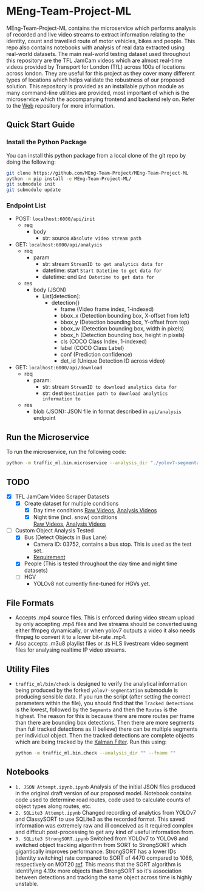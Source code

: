 # MEng-Team-Project-ML

MEng-Team-Project-ML contains the microservice which performs analysis 
of recorded and live video streams to extract information relating to 
the identity, count and travelled route of motor vehicles, bikes and 
people. This repo also contains notebooks with analysis of real data 
extracted using real-world datasets. The main real-world testing dataset 
used throughout this repository are the TFL JamCam videos which are 
almost real-time videos provided by Transport for London (TfL) across 
100s of locations across london. They are useful for this project as 
they cover many different types of locations which helps validate the 
robustness of our proposed solution. This repository is provided 
as an installable python module as many command-line utilities are 
provided, most important of which is the microservice which the 
accompanying frontend and backend rely on. 
Refer to the [Web](https://github.com/MEng-Team-Project/MEng-Team-Project-Web)
repository for more information.

## Quick Start Guide

### Install the Python Package

You can install this python package from a local clone of the git repo by
doing the following:

```bash
git clone https://github.com/MEng-Team-Project/MEng-Team-Project-ML
python -m pip install -e MEng-Team-Project-ML/
git submodule init
git submodule update
```

### Endpoint List

- POST: `localhost:6000/api/init`
  - req
    - body
      - str: source `Absolute video stream path`
- GET: `localhost:6000/api/analysis`
  - req
    - param
      - str:      stream `StreamID to get analytics data for`
      - datetime: start  `Start Datetime to get data for`
      - datetime: end    `End Datetime to get data for`
  - res
    - body (JSON)
      - List[detection]:
        - detection{}
          - frame  (Video frame index, 1-indexed)
          - bbox_x (Detection bounding box, X-offset from left)
          - bbox_y (Detection bounding box, Y-offset from top)
          - bbox_w (Detection bounding box, width in pixels)
          - bbox_h (Detection bounding box, height in pixels)
          - cls (COCO Class Index, 1-indexed)
          - label (COCO Class Label)
          - conf (Prediction confidence)
          - det_id (Unique Detection ID across video)
- GET: `localhost:6000/api/download`
  - req
    - param:
      - str: stream `StreamID to download analytics data for`
      - str: dest   `Destination path to download analytics information to`
  - res
    - blob (JSON): JSON file in format described in `api/analysis` endpoint

## Run the Microservice

To run the microservice, run the following code:

```bash
python -m traffic_ml.bin.microservice --analysis_dir "./yolov7-segmentation/runs/predict-seg/"
```

## TODO

- [x] TFL JamCam Video Scraper Datasets
  - [x] Create dataset for multiple conditions
     - [x] Day time conditions
           [Raw Videos](https://drive.google.com/drive/u/2/folders/1igKtgK_b13TBwwnDnX5_8y_3ij6R31i_),
           [Analysis Videos](https://drive.google.com/drive/u/2/folders/1TYaEDctAyxikJD2Oj717cl2KbSIDA2HB)
     - [x] Night time (incl. snow) conditions \
           [Raw Videos](https://drive.google.com/drive/u/2/folders/1lSoRB_HmgSLUxehpu7O44jQFB9U6hdWC),
           [Analysis Videos](https://drive.google.com/drive/u/2/folders/1JOJKVzakrFLt5tC5PpMq6zl6SGPwMopl)
- [ ] Custom Object Analysis Tested
   - [x] Bus (Detect Objects in Bus Lane)
      - Camera ID: 03752, contains a bus stop. This is used as the test set.
      - [Requirement](https://docs.google.com/document/d/1Q0TwboSrRgvXywVp9VgA9of2G4NjYQBYJ2YSKbkoS-o/edit#bookmark=id.hnc674tzl7ba)
   - [x] People (This is tested throughout the day time and night time datasets)
   - [ ] HGV
      - YOLOv8 not currently fine-tuned for HGVs yet.

## File Formats

- Accepts .mp4 source files. This is enforced during video stream
  upload by only accepting .mp4 files and live streams should be converted
  using either ffmpeg dynamically, or when yolov7 outputs a video it
  also needs ffmpeg to convert it to a lower bit-rate .mp4.
- Also accepts .m3u8 playlist files or .ts HLS livestream video segment files
  for analysing realtime IP video streams.

## Utility Files

- `traffic_ml/bin/check` is designed to verify the analytical information being
  produced by the forked `yolov7-segmentation` submodule is producing
  sensible data. If you run the script (after setting the correct
  parameters within the file), you should find that the `Tracked Detections`
  is the lowest, followed by the `Segments` and then the `Routes` is the
  highest. The reason for this is because there are more routes per frame
  than there are bounding box detections. Then there are more segments
  than full tracked detections as (I believe) there can be multiple segments
  per individual object. Then the tracked detections are complete objects
  which are being tracked by the [Kalman Filter](https://en.wikipedia.org/wiki/Kalman_filter).
  Run this using:
  ```bash
  python -m traffic_ml.bin.check --analysis_dir "" --fname ""
  ```
<!--
- `live_metadata.py` displays the multimedia playlist which informs
  clients which .ts files (livestream video segments) to download in which order
  to correctly view the livestream. Useful for understanding how the .ts files
  should be fed into the microservice for batch processing the videos for
  analysis when we come to deploy the system for real, and also providing a
  user who is viewing our client with real-time route tracking / object recognition.
-->


<!--
## YoloV7 Outputs

To move all of yolov7's predicted outputs from it's individual experimental
directories into one single directory, you can use the following command to
do this (assumes bash like terminal, you can use MinGW or WSL on Windows).

```bash
cp .../predict-seg/**/*.mp4 .../destination
```
-->

## Notebooks

- `1. JSON Attempt.ipynb.ipynb` Analysis of the initial JSON files produced
  in the original draft version of our proposed model. Notebook contains
  code used to determine road routes, code used to calculate counts of
  object types along routes, etc.
- `2. SQLite3 Attempt.ipynb` Changed recording of analytics from YOLOv7
  and ClassySORT to use SQLite3 as the recorded format. This saved
  information was extremely raw and ill conceived as it required
  complex and difficult post-processing to get any kind of useful
  information from.
- `3. SQLite3 StrongSORT.ipynb` Switched from YOLOv7 to YOLOv8 and
  switched object tracking algorithm from SORT to StrongSORT which
  gigantically improves performance. StrongSORT has a lower IDs
  (identity switching) rate compared to SORT of 4470 compared to
  1066, respectively on MOT20 [ref](https://github.com/dyhBUPT/StrongSORT).
  This means that the SORT algorithm is identifying 4.19x more objects
  than StrongSORT so it's association between detections and tracking
  the same object across time is highly unstable.